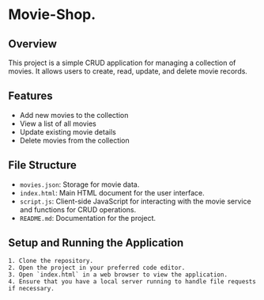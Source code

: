 # Movie-Shop.

## Overview
This project is a simple CRUD application for managing a collection of movies. It allows users to create, read, update, and delete movie records.

## Features
- Add new movies to the collection
- View a list of all movies
- Update existing movie details
- Delete movies from the collection

## File Structure
- `movies.json`: Storage for movie data.
- `index.html`: Main HTML document for the user interface.
- `script.js`: Client-side JavaScript for interacting with the movie service and functions for CRUD operations.
- `README.md`: Documentation for the project.

## Setup and Running the Application
    1. Clone the repository.
    2. Open the project in your preferred code editor.
    3. Open `index.html` in a web browser to view the application.
    4. Ensure that you have a local server running to handle file requests if necessary.

